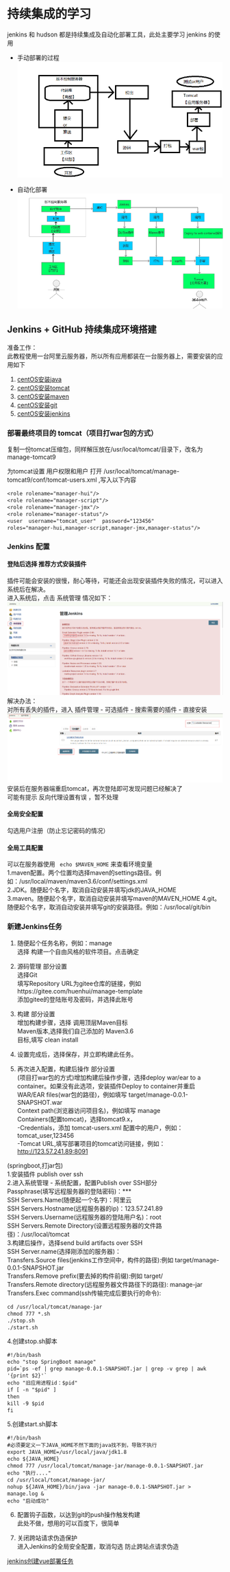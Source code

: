 # 持续集成的学习
jenkins 和 hudson 都是持续集成及自动化部署工具，此处主要学习 jenkins 的使用

- 手动部署的过程       
![Alt](../doc/img/手动部署.png)  

- 自动化部署
![Alt](../doc/img/自动化部署.png)  

## Jenkins + GitHub 持续集成环境搭建        

准备工作：       
此教程使用一台阿里云服务器，所以所有应用都装在一台服务器上，需要安装的应用如下
1. [centOS安装java](运维/jdk/README.md)     
2. [centOS安装tomcat](运维/tomcat/README.md)        
3. [centOS安装maven](运维/maven/README.md)      
4. [centOS安装git](运维/git/README.md)          
5. [centOS安装jenkins](运维/jenkins/README.md)          

### 部署最终项目的 tomcat（项目打war包的方式）
复制一份tomcat压缩包，同样解压放在/usr/local/tomcat/目录下，改名为 manage-tomcat9

为tomcat设置 用户权限和用户
打开 /usr/local/tomcat/manage-tomcat9/conf/tomcat-users.xml ,写入以下内容      
``` 
<role rolename="manager-hui"/>
<role rolename="manager-script"/>
<role rolename="manager-jmx"/>
<role rolename="manager-status"/>
<user  username="tomcat_user"  password="123456"
roles="manager-hui,manager-script,manager-jmx,manager-status"/>
```

### Jenkins 配置

#### 登陆后选择 推荐方式安装插件        
插件可能会安装的很慢，耐心等待，可能还会出现安装插件失败的情况，可以进入系统后在解决。     
进入系统后，点击 系统管理 情况如下：        
![Alt](../doc/img/插件安装失败.png)       
解决办法：       
对所有丢失的插件，进入 插件管理 - 可选插件 - 搜索需要的插件 - 直接安装
![Alt](../doc/img/插件安装.png)         
安装后在服务器端重启tomcat，再次登陆即可发现问题已经解决了        
可能有提示 反向代理设置有误 ，暂不处理

#### 全局安全配置            
勾选用户注册（防止忘记密码的情况）                    

#### 全局工具配置    
可以在服务器使用 ``` echo $MAVEN_HOME``` 来查看环境变量             
1.maven配置。两个位置均选择maven的settings路径。例如：/usr/local/maven/maven3.6/conf/settings.xml          
2.JDK。随便起个名字，取消自动安装并填写jdk的JAVA_HOME     
3.maven。随便起个名字，取消自动安装并填写maven的MAVEN_HOME
4.git。随便起个名字，取消自动安装并填写git的安装路径。例如：/usr/local/git/bin

### 新建Jenkins任务
1. 随便起个任务名称，例如：manage      
选择 构建一个自由风格的软件项目。点击确定

2. 源码管理 部分设置     
选择Git       
填写Repository URL为gitee仓库的链接，例如https://gitee.com/huenhui/manage-template       
添加gitee的登陆账号及密码，并选择此账号

3. 构建 部分设置          
增加构建步骤，选择 调用顶层Maven目标       
Maven版本,选择我们自己添加的 Maven3.6         
目标,填写 clean install

4. 设置完成后，选择保存，并立即构建此任务。

5. 再次进入配置，构建后操作 部分设置        
(项目打war包的方式)增加构建后操作步骤，选择deploy war/ear to a container。如果没有此选项，安装插件Deploy to container并重启        
WAR/EAR files(war包的路径)，例如填写 target/manage-0.0.1-SNAPSHOT.war          
Context path(浏览器访问项目名)，例如填写 manage          
Containers(配置tomcat)，选择tomcat9.x，       
-Credentials，添加 tomcat-users.xml 配置中的用户，例如：tomcat_user,123456       
-Tomcat URL,填写部署项目的tomcat访问链接，例如：http://123.57.241.89:8091       

(springboot,打jar包)	    
1.安装插件 publish over ssh       
2.进入系统管理 - 系统配置，配置Publish over SSH部分      
Passphrase(填写远程服务器的登陆密码)：***                  
SSH Servers.Name(随便起一个名字)：阿里云        
SSH Servers.Hostname(远程服务器的ip)：123.57.241.89       
SSH Servers.Username(远程服务器的登陆用户名)：root        
SSH Servers.Remote Directory(设置远程服务器的文件路径)：/usr/local/tomcat                   
3.构建后操作，选择send build artifacts over SSH     
SSH Server.name(选择刚添加的服务器)：              
Transfers.Source files(jenkins工作空间中，构件的路径):例如 target/manage-0.0.1-SNAPSHOT.jar     
Transfers.Remove prefix(要去掉的构件前缀):例如 target/        
Transfers.Remote directory(远程服务器文件路径下的路径): manage-jar 
Transfers.Exec command(ssh传输完成后要执行的命令):             
```
cd /usr/local/tomcat/manage-jar         
chmod 777 *.sh      
./stop.sh           
./start.sh              
```        
4.创建stop.sh脚本       
``` 
#!/bin/bash     
echo "stop SpringBoot manage"       
pid=`ps -ef | grep manage-0.0.1-SNAPSHOT.jar | grep -v grep | awk '{print $2}'`     
echo "旧应用进程id：$pid"     
if [ -n "$pid" ]        
then        
kill -9 $pid        
fi      
```     
5.创建start.sh脚本           
```         
#!/bin/bash
#必须要定义一下JAVA_HOME不然下面的java找不到，导致不执行
export JAVA_HOME=/usr/local/java/jdk1.8     
echo ${JAVA_HOME}       
chmod 777 /usr/local/tomcat/manage-jar/manage-0.0.1-SNAPSHOT.jar        
echo "执行...."       
cd /usr/local/tomcat/manage-jar/        
nohup ${JAVA_HOME}/bin/java -jar manage-0.0.1-SNAPSHOT.jar > manage.log &        
echo "启动成功"     
```    

6. 配置钩子函数，以达到git的push操作触发构建         
此处不做，想用的可以百度下，很简单

7. 关闭跨站请求伪造保护           
进入Jenkins的全局安全配置，取消勾选 防止跨站点请求伪造


[jenkins创建vue部署任务](运维/持续集成/vue.md)